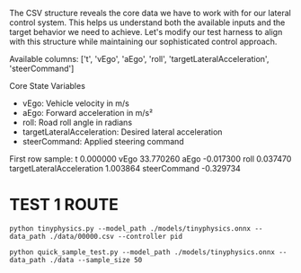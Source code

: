 The CSV structure reveals the core data we have to work with for our lateral control system. This helps us understand both the available inputs and the target behavior we need to achieve. Let's modify our test harness to align with this structure while maintaining our sophisticated control approach.

Available columns: ['t', 'vEgo', 'aEgo', 'roll', 'targetLateralAcceleration', 'steerCommand']

Core State Variables

- vEgo: Vehicle velocity in m/s
- aEgo: Forward acceleration in m/s²
- roll: Road roll angle in radians
- targetLateralAcceleration: Desired lateral acceleration
- steerCommand: Applied steering command

First row sample:
t                             0.000000
vEgo                         33.770260
aEgo                         -0.017300
roll                          0.037470
targetLateralAcceleration     1.003864
steerCommand                 -0.329734


# TEST 1 ROUTE
`python tinyphysics.py --model_path ./models/tinyphysics.onnx --data_path ./data/00000.csv --controller pid`

`python quick_sample_test.py --model_path ./models/tinyphysics.onnx --data_path ./data --sample_size 50`